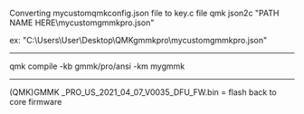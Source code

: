 Converting mycustomqmkconfig.json file to key.c file
qmk json2c "PATH NAME HERE\mycustomgmmkpro.json"

ex: "C:\Users\User\Desktop\QMKgmmkpro\mycustomgmmkpro.json"

--------------------------------------------------------------------------------

qmk compile -kb gmmk/pro/ansi -km mygmmk

---------------------------------------------------------------------------------

(QMK)GMMK _PRO_US_2021_04_07_V0035_DFU_FW.bin  = flash back to core firmware
